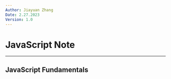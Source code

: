 ```yaml
---
Author: Jiayuan Zhang
Date: 2.27.2023
Version: 1.0
---
```


# JavaScript Note

***

## JavaScript Fundamentals

